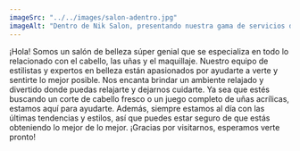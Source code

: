 ```yaml
---
imageSrc: "../../images/salon-adentro.jpg"
imageAlt: "Dentro de Nik Salon, presentando nuestra gama de servicios de salón que incluyen cortes de cabello, coloración, depilación y uñas"
---
```


¡Hola! Somos un salón de belleza súper genial que se especializa en todo lo relacionado con el cabello, las uñas y el maquillaje. Nuestro equipo de estilistas y expertos en belleza están apasionados por ayudarte a verte y sentirte lo mejor posible. Nos encanta brindar un ambiente relajado y divertido donde puedas relajarte y dejarnos cuidarte. Ya sea que estés buscando un corte de cabello fresco o un juego completo de uñas acrílicas, estamos aquí para ayudarte. Además, siempre estamos al día con las últimas tendencias y estilos, así que puedes estar seguro de que estás obteniendo lo mejor de lo mejor. ¡Gracias por visitarnos, esperamos verte pronto!
